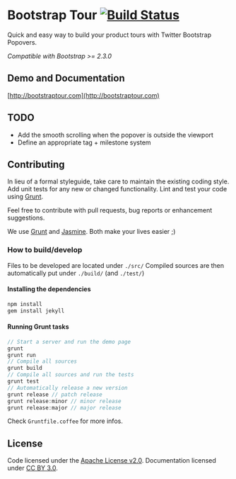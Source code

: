 # Bootstrap Tour [![Build Status](https://travis-ci.org/sorich87/bootstrap-tour.png?branch=master)](https://travis-ci.org/sorich87/bootstrap-tour)

Quick and easy way to build your product tours with Twitter Bootstrap Popovers.

*Compatible with Bootstrap >= 2.3.0*

## Demo and Documentation
[http://bootstraptour.com](http://bootstraptour.com)

## TODO
- Add the smooth scrolling when the popover is outside the viewport
- Define an appropriate tag + milestone system

## Contributing
In lieu of a formal styleguide, take care to maintain the existing coding style. Add unit tests for any new or changed functionality. Lint and test your code using [Grunt](http://gruntjs.com/).

Feel free to contribute with pull requests, bug reports or enhancement suggestions.

We use [Grunt](http://gruntjs.com/) and [Jasmine](http://pivotal.github.io/jasmine/). Both make your lives easier ;)

### How to build/develop

Files to be developed are located under `./src/`
Compiled sources are then automatically put under `./build/` (and `./test/`)

#### Installing the dependencies

```bash
npm install
gem install jekyll
```

#### Running Grunt tasks

```javascript
// Start a server and run the demo page
grunt
grunt run
// Compile all sources
grunt build
// Compile all sources and run the tests
grunt test
// Automatically release a new version
grunt release // patch release
grunt release:minor // minor release
grunt release:major // major release
```

Check `Gruntfile.coffee` for more infos.

## License

Code licensed under the [Apache License v2.0](http://www.apache.org/licenses/LICENSE-2.0).
Documentation licensed under [CC BY 3.0](http://creativecommons.org/licenses/by/3.0/).
